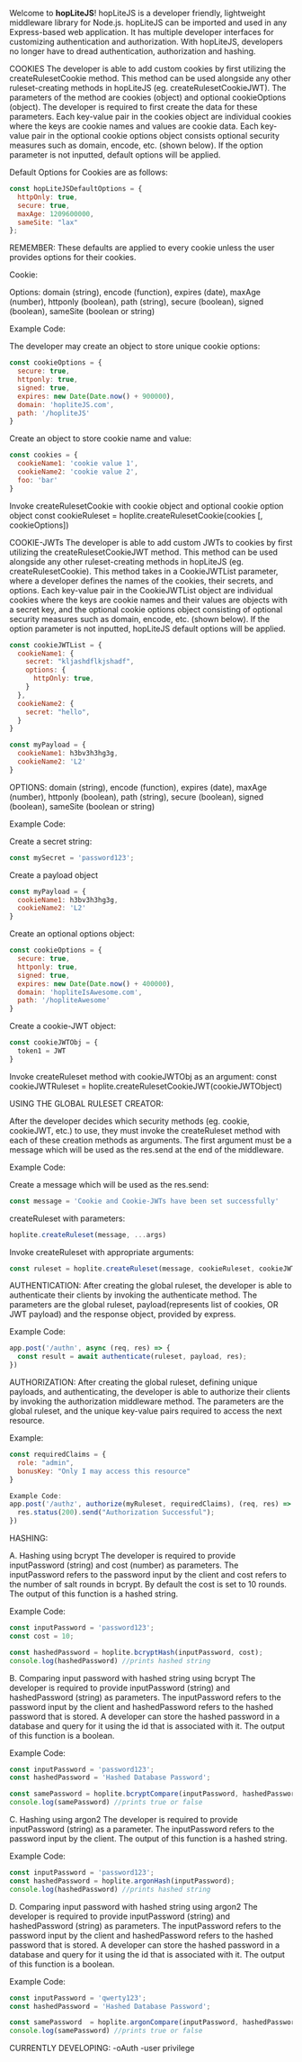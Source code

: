 Welcome to **hopLiteJS**!
hopLiteJS is a developer friendly, lightweight middleware library for Node.js. hopLiteJS can be imported and used in any Express-based web application. 
It has multiple developer interfaces for customizing authentication and authorization. With hopLiteJS, developers no longer have to dread authentication, authorization and hashing. 


COOKIES
The developer is able to add custom cookies by first utilizing the createRulesetCookie method. This method can be used alongside any other ruleset-creating methods in hopLiteJS (eg. createRulesetCookieJWT). 
The parameters of the method are cookies (object) and optional cookieOptions (object). The developer is required to first create the data for these parameters. Each key-value pair in the cookies object are individual cookies where
the keys are cookie names and values are cookie data. Each key-value pair in the optional cookie options object consists optional security measures such as domain, encode, etc. (shown below). If the option parameter is not inputted, default options will be applied.

Default Options for Cookies are as follows:
```js
const hopLiteJSDefaultOptions = {
  httpOnly: true,
  secure: true,
  maxAge: 1209600000,
  sameSite: "lax"
};
```
REMEMBER: These defaults are applied to every cookie unless the user provides options for their cookies.

Cookie:

Options:
domain (string), encode (function), expires (date), maxAge (number), httponly (boolean), path (string), secure (boolean), signed (boolean), sameSite (boolean or string)

Example Code:

The developer may create an object to store unique cookie options:
```js
const cookieOptions = {
  secure: true,
  httponly: true,
  signed: true,
  expires: new Date(Date.now() + 900000),
  domain: 'hopliteJS.com',
  path: '/hopliteJS'
}
```
Create an object to store cookie name and value:
```js
const cookies = {
  cookieName1: 'cookie value 1',
  cookieName2: 'cookie value 2',
  foo: 'bar'
}
```
Invoke createRulesetCookie with cookie object and optional cookie option object
const cookieRuleset = hoplite.createRulesetCookie(cookies [, cookieOptions])

COOKIE-JWTs
The developer is able to add custom JWTs to cookies by first utilizing the createRulesetCookieJWT method. This method can be used alongside any other ruleset-creating methods in hopLiteJS (eg. createRulesetCookie). 
This method takes in a CookieJWTList parameter, where a developer defines the names of the cookies, their secrets, and options. Each key-value pair in the CookieJWTList object are individual cookies where the keys are cookie names and their values are objects with a secret key, and the optional cookie options object consisting of optional security measures such as domain, encode, etc. (shown below). If the option parameter is not inputted, hopLiteJS default options will be applied.

```js
const cookieJWTList = {
  cookieName1: {
    secret: "kljashdflkjshadf",
    options: {
      httpOnly: true,
    }
  },
  cookieName2: {
    secret: "hello",
  }
}
```
```js
const myPayload = {
  cookieName1: h3bv3h3hg3g,
  cookieName2: 'L2'
}
```
OPTIONS:
domain (string), encode (function), expires (date), maxAge (number), httponly (boolean), path (string), secure (boolean), signed (boolean), sameSite (boolean or string)




Example Code:

Create a secret string:
```js
const mySecret = 'password123';
```
Create a payload object
```js
const myPayload = {
  cookieName1: h3bv3h3hg3g,
  cookieName2: 'L2'
}
```
Create an optional options object:
```js
const cookieOptions = {
  secure: true,
  httponly: true,
  signed: true,
  expires: new Date(Date.now() + 400000),
  domain: 'hopliteIsAwesome.com',
  path: '/hopliteAwesome'
}
```
Create a cookie-JWT object:
```js
const cookieJWTObj = {
  token1 = JWT
}
```
Invoke createRuleset method with cookieJWTObj as an argument:
const cookieJWTRuleset = hoplite.createRulesetCookieJWT(cookieJWTObject)

USING THE GLOBAL RULESET CREATOR:

After the developer decides which security methods (eg. cookie, cookieJWT, etc.) to use, they must invoke the createRuleset method with each of these creation methods as arguments. The first argument must be a message which will be used as the res.send at the end of the middleware.

Example Code:

Create a message which will be used as the res.send:
```js
const message = 'Cookie and Cookie-JWTs have been set successfully'
```
createRuleset with parameters:
```js
hoplite.createRuleset(message, ...args)
```
Invoke createRuleset with appropriate arguments:
```js
const ruleset = hoplite.createRuleset(message, cookieRuleset, cookieJWTRuleset)
```


AUTHENTICATION:
After creating the global ruleset, the developer is able to authenticate their clients by invoking the authenticate method. The parameters are the global ruleset, payload(represents list of cookies, OR JWT payload) and the response object, provided by express.

Example Code:
```js
app.post('/authn', async (req, res) => {
  const result = await authenticate(ruleset, payload, res); 
})
```
AUTHORIZATION:
After creating the global ruleset, defining unique payloads, and authenticating, the developer is able to authorize their clients by invoking the authorization middleware method. The parameters are the global ruleset, and the unique key-value pairs required to access the next resource.

Example: 
```js
const requiredClaims = {
  role: "admin",
  bonusKey: "Only I may access this resource"
}

Example Code:
app.post('/authz', authorize(myRuleset, requiredClaims), (req, res) => {
  res.status(200).send("Authorization Successful");
})
```
HASHING:

A. Hashing using bcrypt
The developer is required to provide inputPassword (string) and cost (number) as parameters. The inputPassword refers to the password input by the client and cost refers to the number of salt rounds in bcrypt. By default the cost is set to 10 rounds. The output of this function is a hashed string.

Example Code:
```js
const inputPassword = 'password123';
const cost = 10;

const hashedPassword = hoplite.bcryptHash(inputPassword, cost);
console.log(hashedPassword) //prints hashed string
```

B. Comparing input password with hashed string using bcrypt
The developer is required to provide inputPassword (string) and hashedPassword (string) as parameters. The inputPassword refers to the password input by the client and hashedPassword refers to the hashed password that is stored. A developer can store the hashed password in a database and query for it using the id that is associated with it. The output of this function is a boolean.

Example Code:
```js
const inputPassword = 'password123';
const hashedPassword = 'Hashed Database Password';

const samePassword = hoplite.bcryptCompare(inputPassword, hashedPassword);
console.log(samePassword) //prints true or false
```

C. Hashing using argon2
The developer is required to provide inputPassword (string) as a parameter. The inputPassword refers to the password input by the client. The output of this function is a hashed string.

Example Code:
```js
const inputPassword = 'password123';
const hashedPassword = hoplite.argonHash(inputPassword);
console.log(hashedPassword) //prints hashed string
```
D. Comparing input password with hashed string using argon2
The developer is required to provide inputPassword (string) and hashedPassword (string) as parameters. The inputPassword refers to the password input by the client and hashedPassword refers to the hashed password that is stored. A developer can store the hashed password in a database and query for it using the id that is associated with it. The output of this function is a boolean.

Example Code:
```js
const inputPassword = 'qwerty123';
const hashedPassword = 'Hashed Database Password';

const samePassword  = hoplite.argonCompare(inputPassword, hashedPassword);
console.log(samePassword) //prints true or false
```
CURRENTLY DEVELOPING:
-oAuth
-user privilege





<!-- # hoplitejs
![hopLiteJS](https://i.ibb.co/sPj9Zdp/hoplite.png)
- [hopLiteJS](#hopLiteJS)
  - [Introduction](#introduction)
    - [Development mode](#development-mode)
    - [Production mode](#production-mode)
  - [Quick Start](#quick-start)
  - [Documentation](#documentation)
    - [Folder Structure](#folder-structure)
    - [Typescript](#Typescript)
      -[ts-loader](#ts-loader)
    - [ESLint](#eslint)
      -[VSCode + ESLint + Prettier](#vscode--eslint--prettier)
      -[eslint-config-airbnb](#eslint-config-airbnb)
      -[eslint-plugin-import](#eslint-plugin-import)
    - [Webpack](#webpack)
      -[webpack-cli](#webpack-cli)
      -[webpack-dev-server](#webpack-dev-server)
    - [Nodemon](#nodemon)
    - [@types](#@types)
      -[@types/node](#@types/node)
      -[@types/express](#@types/express)
      -[@types/bcrypt](#@types/bcrypt)
      -[@types/argon2](#@types/argon2)
      -[@types/cookie-parser](#@types/cookie-parser)
      -[@types/jsonwebtoken](#@types/jsonwebtoken)
  - [Installation guide](#installation-guide)

## Introduction
Welcome to **hopLiteJS**!
hopLiteJS is a developer friendly middleware library for Node.js. hopLiteJS can be imported and used in to any Express-based web application. hopLiteJS has multiple developer interfaces for customizing authentication and authorization.

hopLiteJS is equiped with two modes: default and advanced. Default mode is recommended for most developers because it is easier to use and minimizes the need for users to make security decisions because of preset security methods. However, for more experienced developers who have a thorough understanding of security, advanced mode is recommended as it contains more options to customize authentication and authorization to fulfill specific needs. 

## Philosophy
**hopLiteJS** was created as a way to abstract authentication and authorization for developers who need to implement these functionalities. The purpose of this library is to create a security suite that will give developers the ability to hash, authenticate, and authorize users to protect routes. Since authentication and authorization can be time consuming and complex, hopLiteJS aims to solve this problem by providing developers a user-friendly library. 

### Installation Guide
In the terminal type the following line :
```
npm install hopLiteJS
```

## UsageNew
1. Import hopLiteJS using the following code : 
```js
 import HopliteSchemas from 'hopLiteJS';
```
2. Import DefaultHopLite :
Inside the file type - 
```js
const { DefaultHoplite } = require('hopLiteJS');
```
3. Import Authenticate and Authorize :
Inside the file type - 
```js
const { authenticate, authorize } = DefaultHoplite;
```
4. Import HopLiteSchemas : 
Inside the file type - 
```js
const { HopliteSchemas } = require('hopLiteJS');
```
5. Import Rulesets :
Inside the file type - 
```js
const { createRuleset, createRulesetCookieJWT, createRulesetCookie } = HopliteSchemas;
```




## Usage
**Default hopLite** [hopLiteJS](#hopLiteJS);
#### Step by Step:
1. Import HopLiteSchemas by writing at the top of the file 
```js
 import HopliteSchemas from 'hopLiteJS';
```
2. Create and save a user object using:
```js
 HopliteSchemas.createUser(username, password, role);
```
example : 
```js
const username = "JonSmith"
const password = "pass123"
const role = "admin"
 HopliteSchemas.createUser(username, password, role);
```
the above code creates an object that ends up turning into a hopLite friendly object ready for authorizational use and looks like : 
```js
 {username: "JonSmith",
  password: "pass123"
  role: "admin"
 }
```
3. Create and save a ruleset object using:
```js
 HopliteSchemas.createRuleset(...args);
```

{
  cookiejwt: {
    cookiekey: "testCookieKey",
    secret: "testSecretString",
    payload: {
      userKey1: someVal
    }

  }
}

*DefaultHoplite*
This is the batteries included option. By default, it will create a cookie and JWT combination upon successful user authentication. 

*AdvancedHoplite*

*HashMethods*
  -[bcrypt](#bcrypt)

  -[argon2](#argon2)

## Documentation
#### Step by Step:

1. Create and save a user object using:
```js
 HopliteSchemas.createUser(username, password, role);
```
2. Create and save a ruleset object using:
```js
 HopliteSchemas.createRuleset(...args);
```
3. Invoke DefaultHoplite Authenticate after verifying a user:
```js
const {username, password, role} = req.body
const userObject = HopliteSchemas.createUser(username, password, role);
const rulesetObject = HopliteSchemas.createRuleset(...args);
DefaultHoplite.AuthnController.Authenticate(userObject, rulesetObject)
```
4. Invoke DefaultHoplite Authorize on the routes you wish to protect!
```js
app.post('/protected-endpoint, DefaultHoplite.AuthnController.Authorize, (req, res) => {
  res.send("You've been authorized!");
})
```

Four Steps to protecting your assets!

##### DefaultHoplite
[DefaultHoplite](#DefaultHoplite)
  1. [AuthnController](#AuthnController)
    1. authentication
    2. authenticateCookie
    3. authenticateJWT
  2. [AuthzController](#AuthzController)
    1. authorize
    2. authorizeCookie
    3. authorizeJWT
##### AdvancedHoplite
[AdvancedHoplite](#AdvancedHoplite)
  1.[AuthnController](#AuthnController)
    1. authentication
    2. authenticateCookie
    3. authenticateJWT
  2.[AuthzController](#AuthzController)
    1. authorize
    2. authorizeCookie
    3. authorizeJWT


##### HopliteSchemas
[HopliteSchemas](#HopliteSchemas)
  These methods represent the information that **hopLiteJS** needs in order to function.
  1.[HopliteSchemas](#createHoplite)
    1. Takes in *username*, *password*, and *role/privilege* as arguments.
    2. Returns an **object**.
    ```javascript
    const { createUser } = require("your-file-path-here.someExtension");
    function createUser(username, password, role/privilege) { 
      return createdUser;
    }
    ```
  2.[HopliteSchemas](#createRuleset)
    1. Takes in many optional arguments.
      - cookie: object
      - jwt: object
      - bearerToken: boolean
      - ntlm: string
      - hawk: string
      - secret: string
    2. Returns an **object**.
    ```javascript
    const { createRuleset } = require("your-file-path-here.someExtension");
    function createRuleset() { 
      return createdRuleset;
    }
    ```
##### HashMethods
[HashMethods](#HashMethods)
  1.[pwbcrypt](#pwbcrypt)
    1. Takes *inputString* and an *optional* costFactor argument. costFactor has a default number.
    2. Returns a **hashed string**;
  2.[pwArgon2](#pwArgon2)
    1. Takes *inputString*.
    2. Returns a **hashed string**;
  3.[compareBcrypt](#compareBcrypt)
    1. Takes *inputString* and *hashedString* as arguments.
    2. Returns a **boolean**;
  4.[compareArgon2](#compareArgon2)
    1. Takes *inputString* and *hashedString* as arguments.
    2. Returns a **boolean**; -->
